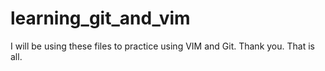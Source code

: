 learning_git_and_vim
====================

I will be using these files to practice using VIM and Git. Thank you. That is all.